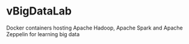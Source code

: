 # vBigDataLab
Docker containers hosting Apache Hadoop, Apache Spark and Apache Zeppelin for learning big data
